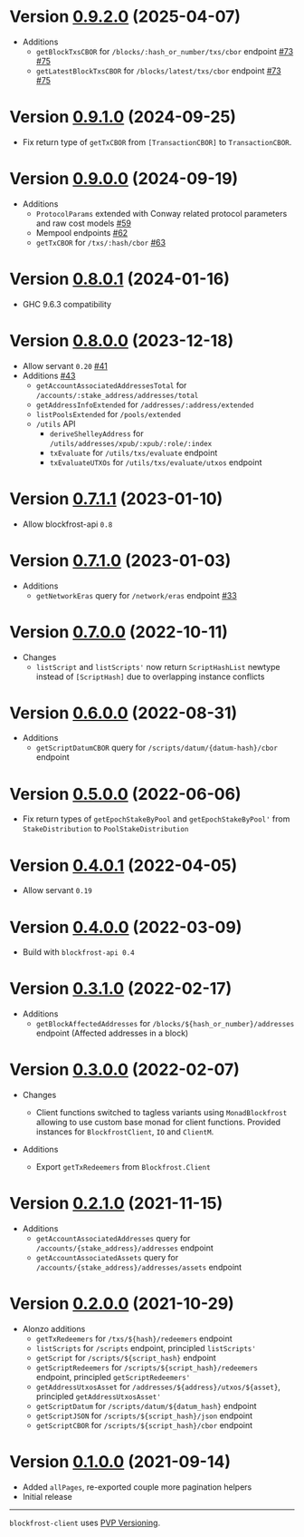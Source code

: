 # Version [0.9.2.0](https://github.com/blockfrost/blockfrost-haskell/compare/client-0.9.1.0...client-0.9.2.0) (2025-04-07)

* Additions
  * `getBlockTxsCBOR` for `/blocks/:hash_or_number/txs/cbor` endpoint [#73](https://github.com/blockfrost/blockfrost-haskell/pull/73) [#75](https://github.com/blockfrost/blockfrost-haskell/pull/75)
  * `getLatestBlockTxsCBOR` for `/blocks/latest/txs/cbor` endpoint [#73](https://github.com/blockfrost/blockfrost-haskell/pull/73) [#75](https://github.com/blockfrost/blockfrost-haskell/pull/75)


# Version [0.9.1.0](https://github.com/blockfrost/blockfrost-haskell/compare/client-0.9.0.0...client-0.9.1.0) (2024-09-25)

* Fix return type of `getTxCBOR` from `[TransactionCBOR]` to `TransactionCBOR`.

# Version [0.9.0.0](https://github.com/blockfrost/blockfrost-haskell/compare/client-0.8.0.1...client-0.9.0.0) (2024-09-19)

* Additions
  * `ProtocolParams` extended with Conway related protocol parameters and raw cost models [#59](https://github.com/blockfrost/blockfrost-haskell/pull/59)
  * Mempool endpoints [#62](https://github.com/blockfrost/blockfrost-haskell/pull/62)
  * `getTxCBOR` for `/txs/:hash/cbor` [#63](https://github.com/blockfrost/blockfrost-haskell/pull/63)

# Version [0.8.0.1](https://github.com/blockfrost/blockfrost-haskell/compare/client-0.8.0.0...client-0.8.0.1) (2024-01-16)

* GHC 9.6.3 compatibility

# Version [0.8.0.0](https://github.com/blockfrost/blockfrost-haskell/compare/client-0.7.1.1...client-0.8.0.0) (2023-12-18)

* Allow servant `0.20` [#41](https://github.com/blockfrost/blockfrost-haskell/pull/41)
* Additions [#43](https://github.com/blockfrost/blockfrost-haskell/pull/43)
  * `getAccountAssociatedAddressesTotal` for `/accounts/:stake_address/addresses/total`
  * `getAddressInfoExtended` for `/addresses/:address/extended`
  * `listPoolsExtended` for `/pools/extended`
  * `/utils` API
    * `deriveShelleyAddress` for `/utils/addresses/xpub/:xpub/:role/:index`
    * `txEvaluate` for `/utils/txs/evaluate` endpoint
    * `txEvaluateUTXOs` for `/utils/txs/evaluate/utxos` endpoint

# Version [0.7.1.1](https://github.com/blockfrost/blockfrost-haskell/compare/v0.7.1.0...client-0.7.1.1) (2023-01-10)

* Allow blockfrost-api `0.8`

# Version [0.7.1.0](https://github.com/blockfrost/blockfrost-haskell/compare/v0.7.0.0...v0.7.1.0) (2023-01-03)

* Additions
  * `getNetworkEras` query for `/network/eras` endpoint [#33](https://github.com/blockfrost/blockfrost-haskell/pull/33/)

# Version [0.7.0.0](https://github.com/blockfrost/blockfrost-haskell/compare/v0.6.0.0...v0.7.0.0) (2022-10-11)

* Changes
  * `listScript` and `listScripts'` now return `ScriptHashList` newtype
    instead of `[ScriptHash]` due to overlapping instance conflicts

# Version [0.6.0.0](https://github.com/blockfrost/blockfrost-haskell/compare/v0.5.0.0...v0.6.0.0) (2022-08-31)

* Additions
  * `getScriptDatumCBOR` query for `/scripts/datum/{datum-hash}/cbor` endpoint

# Version [0.5.0.0](https://github.com/blockfrost/blockfrost-haskell/compare/v0.4.0.1...v0.5.0.0) (2022-06-06)

* Fix return types of `getEpochStakeByPool` and `getEpochStakeByPool'`
  from `StakeDistribution` to `PoolStakeDistribution`

# Version [0.4.0.1](https://github.com/blockfrost/blockfrost-haskell/compare/v0.4.0.0...v0.4.0.1) (2022-04-05)

* Allow servant `0.19`

# Version [0.4.0.0](https://github.com/blockfrost/blockfrost-haskell/compare/v0.3.1.0...v0.4.0.0) (2022-03-09)

* Build with `blockfrost-api 0.4`

# Version [0.3.1.0](https://github.com/blockfrost/blockfrost-haskell/compare/v0.3.0.0...v0.3.1.0) (2022-02-17)

* Additions
  * `getBlockAffectedAddresses` for `/blocks/${hash_or_number}/addresses` endpoint (Affected addresses in a block)

# Version [0.3.0.0](https://github.com/blockfrost/blockfrost-haskell/compare/v0.2.1.0...v0.3.0.0) (2022-02-07)

* Changes
  * Client functions switched to tagless variants using `MonadBlockfrost` allowing to use custom base monad
    for client functions.  Provided instances for `BlockfrostClient`, `IO` and `ClientM`.

* Additions
  * Export `getTxRedeemers` from `Blockfrost.Client`

# Version [0.2.1.0](https://github.com/blockfrost/blockfrost-haskell/compare/v0.2.0.0...v0.2.1.0) (2021-11-15)

* Additions
  * `getAccountAssociatedAddresses` query for `/accounts/{stake_address}/addresses` endpoint
  * `getAccountAssociatedAssets` query for `/accounts/{stake_address}/addresses/assets` endpoint

# Version [0.2.0.0](https://github.com/blockfrost/blockfrost-haskell/compare/v0.1.0.0...v0.2.0.0) (2021-10-29)

* Alonzo additions
  * `getTxRedeemers` for `/txs/${hash}/redeemers` endpoint
  * `listScripts` for `/scripts` endpoint, principled `listScripts'`
  * `getScript` for `/scripts/${script_hash}` endpoint
  * `getScriptRedeemers` for `/scripts/${script_hash}/redeemers` endpoint, principled `getScriptRedeemers'`
  * `getAddressUtxosAsset` for `/addresses/${address}/utxos/${asset}`, principled `getAddressUtxosAsset'`
  * `getScriptDatum` for `/scripts/datum/${datum_hash}` endpoint
  * `getScriptJSON` for `/scripts/${script_hash}/json` endpoint
  * `getScriptCBOR` for `/scripts/${script_hash}/cbor` endpoint

# Version [0.1.0.0](https://github.com/blockfrost/blockfrost-haskell/compare/initial...v0.1.0.0) (2021-09-14)

* Added `allPages`, re-exported couple more pagination helpers
* Initial release

---

`blockfrost-client` uses [PVP Versioning][1].

[1]: https://pvp.haskell.org

